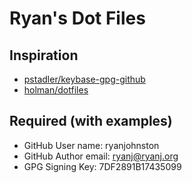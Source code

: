 # Ryan's Dot Files

## Inspiration

- [pstadler/keybase-gpg-github](https://github.com/pstadler/keybase-gpg-github)
- [holman/dotfiles](https://github.com/holman/dotfiles)

## Required (with examples)
- GitHub User name: ryanjohnston
- GitHub Author email: ryanj@ryanj.org
- GPG Signing Key: 7DF2891B17435099
